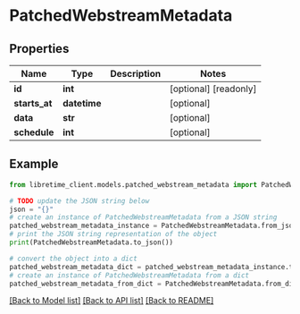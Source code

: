 # PatchedWebstreamMetadata


## Properties

Name | Type | Description | Notes
------------ | ------------- | ------------- | -------------
**id** | **int** |  | [optional] [readonly] 
**starts_at** | **datetime** |  | [optional] 
**data** | **str** |  | [optional] 
**schedule** | **int** |  | [optional] 

## Example

```python
from libretime_client.models.patched_webstream_metadata import PatchedWebstreamMetadata

# TODO update the JSON string below
json = "{}"
# create an instance of PatchedWebstreamMetadata from a JSON string
patched_webstream_metadata_instance = PatchedWebstreamMetadata.from_json(json)
# print the JSON string representation of the object
print(PatchedWebstreamMetadata.to_json())

# convert the object into a dict
patched_webstream_metadata_dict = patched_webstream_metadata_instance.to_dict()
# create an instance of PatchedWebstreamMetadata from a dict
patched_webstream_metadata_from_dict = PatchedWebstreamMetadata.from_dict(patched_webstream_metadata_dict)
```
[[Back to Model list]](../README.md#documentation-for-models) [[Back to API list]](../README.md#documentation-for-api-endpoints) [[Back to README]](../README.md)


